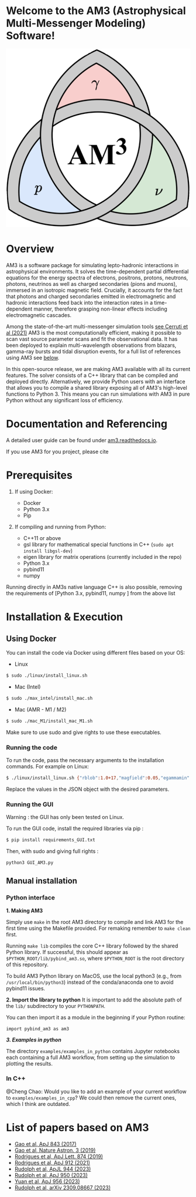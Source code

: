 # Welcome to the AM3 (Astrophysical Multi-Messenger Modeling) Software!

<p align="center">
  <img src="docs/media/logo.png" />
</p>



# Overview

AM3 is a software package for simulating lepto-hadronic interactions in astrophysical environments.
It solves the time-dependent partial differential equations for the energy spectra of electrons, positrons, protons, neutrons, photons, neutrinos as well as charged secondaries (pions and muons), immersed in an isotropic magnetic field. Crucially, it accounts for the fact that photons and charged secondaries emitted in electromagnetic and hadronic interactions feed back into the interaction rates in a time-dependent manner, therefore grasping non-linear effects including electromagnetic cascades. 

Among the state-of-the-art multi-messenger simulation tools [see Cerruti et al (2021)](https://doi.org/10.22323/1.395.0979) AM3 is the most computationally efficient, making it possible to scan vast source parameter scans and fit the observational data. It has been deployed to explain multi-wavelength observations from blazars, gamma-ray bursts and tidal disruption events, for a full list of references using AM3 see [below](#list-of-papers-based-on-am3).



In this open-source release, we are making AM3 available with all its current features. The solver consists of a C++ library that can be compiled and deployed directly. Alternatively, we provide Python users with an interface that allows you to compile a shared library exposing all of AM3's high-level functions to Python 3. This means you can run simulations with AM3 in pure Python without any significant loss of efficiency.

# Documentation and Referencing 

A detailed user guide can be found under [am3.readthedocs.io](https://am3.readthedocs.io). 

If you use AM3 for you project, please cite 

# Prerequisites

1. If using Docker:
    - Docker
    - Python 3.x
    - Pip

2. If compiling and running from Python: 
    - C++11 or above
    - gsl library for mathematical special functions in C++ (`sudo apt install libgsl-dev`)
    - eigen library for matrix operations (currently included in the repo)
    - Python 3.x
    - pybind11
    - numpy

Running directly in AM3s native language C++ is also possible, removing the requirements of \[Python 3.x, pybind11, numpy \] from the above list



# Installation \& Execution

## Using Docker

You can install the code via Docker using different files based on your OS:

* Linux

```bash
$ sudo ./linux/install_linux.sh
```

* Mac (Intel)

```bash
$ sudo ./max_intel/install_mac.sh
```

* Mac (AMR - M1 / M2)

```bash
$ sudo ./mac_M1/install_mac_M1.sh
```

Make sure to use sudo and give rights to use these executables.


### Running the code

To run the code, pass the necessary arguments to the installation commands. For example on Linux:

```bash
$ ./linux/install_linux.sh {"rblob":1.0+17,"magfield":0.05,"egammamin":1e+2,"egammabrk":1e+5,"egammamax":1e+5,"eindex":2.0"eindex_brk":3.0,"elum":1e+42,"lorentz":25,"z":0.01}
```

Replace the values in the JSON object with the desired parameters.

### Running the GUI

Warning : the GUI has only been tested on Linux. 

To run the GUI code, install the required libraries via pip :

```bash
$ pip install requirements_GUI.txt
```

Then, with sudo and giving full rights :

```bash
python3 GUI_AM3.py
```

## Manual installation

### Python interface 

**1. Making AM3** 

Simply use `make` in the root AM3 directory to compile and link AM3 for the first time using the Makefile provided. For remaking remember to `make clean` first. 

Running `make lib` compiles the core C++ library followed by the shared Python library. 
If successful, this should appear as `$PYTHON_ROOT/lib/pybind_am3.so`, where `$PYTHON_ROOT` is the root directory of this repository.

To build AM3 Python library on MacOS, use the local python3 (e.g., from `/usr/local/bin/python3`) instead of the conda/anaconda one to avoid pybind11 issues.

**2. Import the library to python**
It is important to add the absolute path of the `lib/` subdirectory to your `PYTHONPATH`.

You can then import it as a module in the beginning if your Python routine:

```
import pybind_am3 as am3
```

***3. Examples in python*** 

The directory `examples/examples_in_python` contains Jupyter notebooks each containing a full AM3 workflow, from setting up the simulation to plotting the results.


### In C++

@Cheng Chao: Would you like to add an example of your current workflow to `examples/examples_in_cpp`? We could then remove the current ones, which I think are outdated.


# List of papers based on AM3
 - [Gao et al, ApJ 843 (2017)](https://doi.org/10.3847/1538-4357/aa7754)
 - [Gao et al, Nature Astron. 3 (2019)](https://doi.org/10.1038/s41550-018-0610-1)
 - [Rodrigues et al, ApJ Lett. 874 (2019)](https://doi.org/10.3847/2041-8213/ab1267)
 - [Rodrigues et al, ApJ 912 (2021)](https://doi.org/10.3847/1538-4357/abe87b)
 - [Rudolph et al, ApJL 944 (2023)](https://doi.org/10.3847/2041-8213/acb6d7)
 - [Rudolph et al, ApJ 950 (2023)](https://doi.org/10.3847/1538-4357/acc861)
 - [Yuan et al, ApJ 956 (2023)](https://doi.org/10.3847/1538-4357/acf615)
 - [Rudolph et al, arXiv 2309.08667 (2023)](https://arxiv.org/abs/2309.08667)